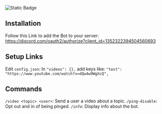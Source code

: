 ![Static Badge](https://img.shields.io/badge/Version-1.0-blue)

## Installation
Follow this Link to add the Bot to your server: https://discord.com/oauth2/authorize?client_id=1352322394504560693

## Setup Links
Edit `config.json`: In `"videos": {},` add keys like: `"test": "https://www.youtube.com/watch?v=dQw4w9WgXcQ",`

## Commands
`/video <topic> <user>`: Send a user a video about a topic.
`/ping-disable`: Opt out and in of being pinged.
`/info`: Display info about the bot.
